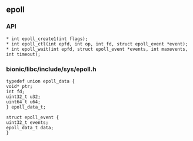 ## epoll
### API
    * int epoll_create1(int flags);
    * int epoll_ctl(int epfd, int op, int fd, struct epoll_event *event);
    * int epoll_wait(int epfd, struct epoll_event *events, int maxevents, int timeout);

### bionic/libc/include/sys/epoll.h
  ```
  typedef union epoll_data {
  void* ptr;
  int fd;
  uint32_t u32;
  uint64_t u64;
} epoll_data_t;

struct epoll_event {
  uint32_t events;
  epoll_data_t data;
}
  ```

